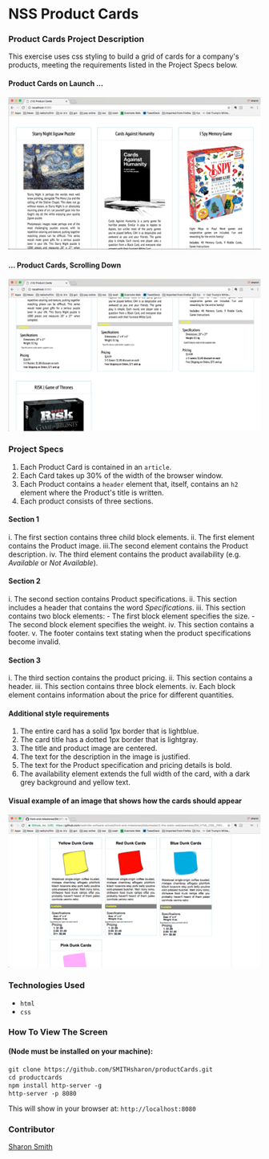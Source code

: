 # NSS Product Cards

### Product Cards Project Description 
This exercise uses css styling to build a grid of cards for a company's products, meeting the requirements listed in the Project Specs below. 

#### Product Cards on Launch ... 
![Product Cards on Launch](https://raw.githubusercontent.com/SMITHsharon/productCards/screens/screens/Products%20Cards%20Screen%20Grab.png)

#### ... Product Cards, Scrolling Down 
![Product Cards, upon Scrolling](https://raw.githubusercontent.com/SMITHsharon/productCards/screens/screens/Products%20Cards%20Screen%20Scroll.png)


### Project Specs
1. Each Product Card is contained in an `article`.
2. Each Card takes up 30% of the width of the browser window.
3. Each Product contains a `header` element that, itself, contains an `h2` element where the Product's title is written.
4. Each product consists of three sections.

#### Section 1
i. The first section contains three child block elements.
ii. The first element contains the Product image.
iii.The second element contains the Product description.
iv. The third element contains the product availability (e.g. *Available* or *Not Available*).

#### Section 2
i. The second section contains Product specifications.
ii. This section includes a header that contains the word *Specifications*.
iii. This section contains two block elements:
	- The first block element specifies the size.
	- The second block element specifies the weight.
iv. This section contains a footer.
v. The footer contains text stating when the product specifications become invalid.

#### Section 3
i. The third section contains the product pricing.
ii. This section contains a header.
iii. This section contains three block elements.
iv. Each block element contains information about the price for different quantities.

#### Additional style requirements
1. The entire card has a solid 1px border that is lightblue.
2. The card title has a dotted 1px border that is lightgray.
3. The title and product image are centered.
4. The text for the description in the image is justified.
5. The text for the Product specification and pricing details is bold.
6. The availability element extends the full width of the card, with a dark grey background and yellow text.


#### Visual example of an image that shows how the cards should appear
![Example Image](https://raw.githubusercontent.com/SMITHsharon/productCards/screens/screens/Example%20Image.png)


### Technologies Used
- `html`
- `css`


### How To View The Screen 
#### (Node must be installed on your machine):
```
git clone https://github.com/SMITHsharon/productCards.git
cd productcards
npm install http-server -g
http-server -p 8080
```

This will show in your browser at: `http://localhost:8080`


### Contributor
[Sharon Smith](https://github.com/SMITHsharon)

